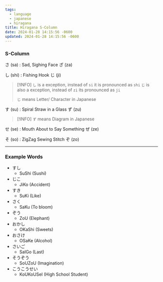 ```yaml
---
tags:
  - language
  - japanese
  - hiragana
title: Hiragana S-Column
date: 2024-01-28 14:15:56 -0600
updated: 2024-01-28 14:15:56 -0600
---
```


### S-Column

さ (sa) : Sad, Sighing Face
ざ (za)

し (shi) : Fishing Hook
じ (ji)

 > [!INFO]
 > `し` is a exception, instead of `si` it is pronounced as `shi`
 > `じ` is also a exception, instead of `zi` its pronounced as `ji`
 > 
 > `じ` means Letter/ Character in Japanese

す (su) : Spiral Straw in a Glass
ず (zu)

 > [!INFO]
 > `ず` means Diagram in Japanese

せ (se) : Mouth About to Say Something
ぜ (ze)

そ (so) : ZigZag Sewing Stitch
ぞ (zo)

---

### Example Words

* すし
	* SuShi (Sushi)
* じこ
	* JiKo (Accident)
* すき
	* SuKi (Like)
* さく
	* SaKu (To bloom)
* ぞう
	* ZoU (Elephant)
* おかし
	* OKaShi (Sweets)
* おさけ 
	* OSaKe (Alcohol)
* さいご 
	* SaIGo (Last)
* そうぞう 
	* SoUZoU (Imagination)
* こうこうせい 
	* KoUKoUSeI (High School Student)
